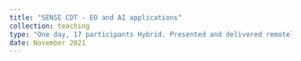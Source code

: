 ```yaml
---
title: "SENSE CDT - EO and AI applications"
collection: teaching
type: "One day, 17 participants Hybrid. Presented and delivered remotely, with collegues supporting in person"
date: November 2021
---
```

